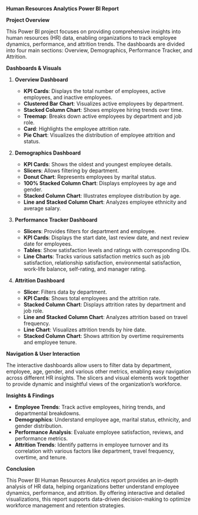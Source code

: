 **Human Resources Analytics Power BI Report**

**Project Overview**

This Power BI project focuses on providing comprehensive insights into human resources (HR) data, enabling organizations to track employee dynamics, performance, and attrition trends. The dashboards are divided into four main sections: Overview, Demographics, Performance Tracker, and Attrition.

**Dashboards & Visuals**

1. **Overview Dashboard**
   - **KPI Cards**: Displays the total number of employees, active employees, and inactive employees.
   - **Clustered Bar Chart**: Visualizes active employees by department.
   - **Stacked Column Chart**: Shows employee hiring trends over time.
   - **Treemap**: Breaks down active employees by department and job role.
   - **Card**: Highlights the employee attrition rate.
   - **Pie Chart**: Visualizes the distribution of employee attrition and status.

2. **Demographics Dashboard**
   - **KPI Cards**: Shows the oldest and youngest employee details.
   - **Slicers**: Allows filtering by department.
   - **Donut Chart**: Represents employees by marital status.
   - **100% Stacked Column Chart**: Displays employees by age and gender.
   - **Stacked Column Chart**: Illustrates employee distribution by age.
   - **Line and Stacked Column Chart**: Analyzes employee ethnicity and average salary.

3. **Performance Tracker Dashboard**
   - **Slicers**: Provides filters for department and employee.
   - **KPI Cards**: Displays the start date, last review date, and next review date for employees.
   - **Tables**: Show satisfaction levels and ratings with corresponding IDs.
   - **Line Charts**: Tracks various satisfaction metrics such as job satisfaction, relationship satisfaction, environmental satisfaction, work-life balance, self-rating, and manager rating.

4. **Attrition Dashboard**
   - **Slicer**: Filters data by department.
   - **KPI Cards**: Shows total employees and the attrition rate.
   - **Stacked Column Chart**: Displays attrition rates by department and job role.
   - **Line and Stacked Column Chart**: Analyzes attrition based on travel frequency.
   - **Line Chart**: Visualizes attrition trends by hire date.
   - **Stacked Column Chart**: Shows attrition by overtime requirements and employee tenure.

**Navigation & User Interaction**

The interactive dashboards allow users to filter data by department, employee, age, gender, and various other metrics, enabling easy navigation across different HR insights. The slicers and visual elements work together to provide dynamic and insightful views of the organization’s workforce.

**Insights & Findings**

- **Employee Trends**: Track active employees, hiring trends, and departmental breakdowns.
- **Demographics**: Understand employee age, marital status, ethnicity, and gender distribution.
- **Performance Analysis**: Evaluate employee satisfaction, reviews, and performance metrics.
- **Attrition Trends**: Identify patterns in employee turnover and its correlation with various factors like department, travel frequency, overtime, and tenure.

**Conclusion**

This Power BI Human Resources Analytics report provides an in-depth analysis of HR data, helping organizations better understand employee dynamics, performance, and attrition. By offering interactive and detailed visualizations, this report supports data-driven decision-making to optimize workforce management and retention strategies.
